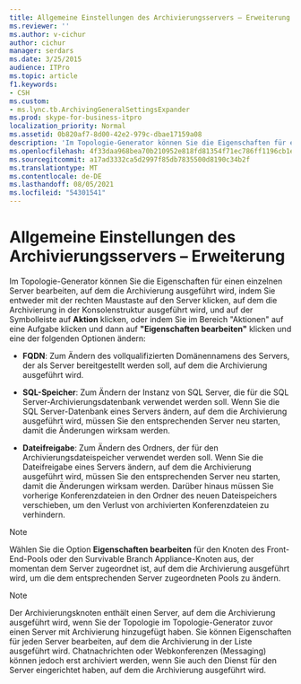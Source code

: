 ```yaml
---
title: Allgemeine Einstellungen des Archivierungsservers – Erweiterung
ms.reviewer: ''
ms.author: v-cichur
author: cichur
manager: serdars
ms.date: 3/25/2015
audience: ITPro
ms.topic: article
f1.keywords:
- CSH
ms.custom:
- ms.lync.tb.ArchivingGeneralSettingsExpander
ms.prod: skype-for-business-itpro
localization_priority: Normal
ms.assetid: 0b820af7-8d00-42e2-979c-dbae17159a08
description: 'Im Topologie-Generator können Sie die Eigenschaften für einen einzelnen Server bearbeiten, auf dem die Archivierung ausgeführt wird, indem Sie entweder mit der rechten Maustaste auf den Server klicken, auf dem die Archivierung in der Konsolenstruktur ausgeführt wird, und auf der Symbolleiste auf Aktion klicken, oder indem Sie im Bereich "Aktionen" auf eine Aufgabe klicken und dann auf "Eigenschaften bearbeiten" klicken und eine der folgenden Optionen ändern:'
ms.openlocfilehash: 4f33daa968bea70b210952e818fd81354f71ec786ff1196cb1e762d6b65bd61c
ms.sourcegitcommit: a17ad3332ca5d2997f85db7835500d8190c34b2f
ms.translationtype: MT
ms.contentlocale: de-DE
ms.lasthandoff: 08/05/2021
ms.locfileid: "54301541"
---
```

# <a name="archiving-server-general-settings-expander"></a>Allgemeine Einstellungen des Archivierungsservers – Erweiterung
 
Im Topologie-Generator können Sie die Eigenschaften für einen einzelnen Server bearbeiten, auf dem die Archivierung ausgeführt wird, indem Sie entweder mit der rechten Maustaste auf den Server klicken, auf dem die Archivierung in der Konsolenstruktur ausgeführt wird, und auf der Symbolleiste auf **Aktion** klicken, oder indem Sie im Bereich "Aktionen" auf eine Aufgabe klicken und dann auf **"Eigenschaften bearbeiten"** klicken und eine der folgenden Optionen ändern:
  
- **FQDN**: Zum Ändern des vollqualifizierten Domänennamens des Servers, der als Server bereitgestellt werden soll, auf dem die Archivierung ausgeführt wird.
    
- **SQL-Speicher**: Zum Ändern der Instanz von SQL Server, die für die SQL Server-Archivierungsdatenbank verwendet werden soll. Wenn Sie die SQL Server-Datenbank eines Servers ändern, auf dem die Archivierung ausgeführt wird, müssen Sie den entsprechenden Server neu starten, damit die Änderungen wirksam werden.
    
- **Dateifreigabe**: Zum Ändern des Ordners, der für den Archivierungsdateispeicher verwendet werden soll. Wenn Sie die Dateifreigabe eines Servers ändern, auf dem die Archivierung ausgeführt wird, müssen Sie den entsprechenden Server neu starten, damit die Änderungen wirksam werden. Darüber hinaus müssen Sie vorherige Konferenzdateien in den Ordner des neuen Dateispeichers verschieben, um den Verlust von archivierten Konferenzdateien zu verhindern.
    
> [!NOTE]
> Wählen Sie die Option **Eigenschaften bearbeiten** für den Knoten des Front-End-Pools oder den Survivable Branch Appliance-Knoten aus, der momentan dem Server zugeordnet ist, auf dem die Archivierung ausgeführt wird, um die dem entsprechenden Server zugeordneten Pools zu ändern.
  
> [!NOTE]
> Der Archivierungsknoten enthält einen Server, auf dem die Archivierung ausgeführt wird, wenn Sie der Topologie im Topologie-Generator zuvor einen Server mit Archivierung hinzugefügt haben. Sie können Eigenschaften für jeden Server bearbeiten, auf dem die Archivierung in der Liste ausgeführt wird. Chatnachrichten oder Webkonferenzen (Messaging) können jedoch erst archiviert werden, wenn Sie auch den Dienst für den Server eingerichtet haben, auf dem die Archivierung ausgeführt wird. 
  

